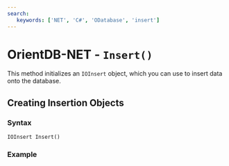 ```yaml
---
search:
   keywords: ['NET', 'C#', 'ODatabase', 'insert']
---
```


# OrientDB-NET - `Insert()`

This method initializes an `IOInsert` object, which you can use to insert data onto the database.

## Creating Insertion Objects

### Syntax

```
IOInsert Insert()
```

### Example
